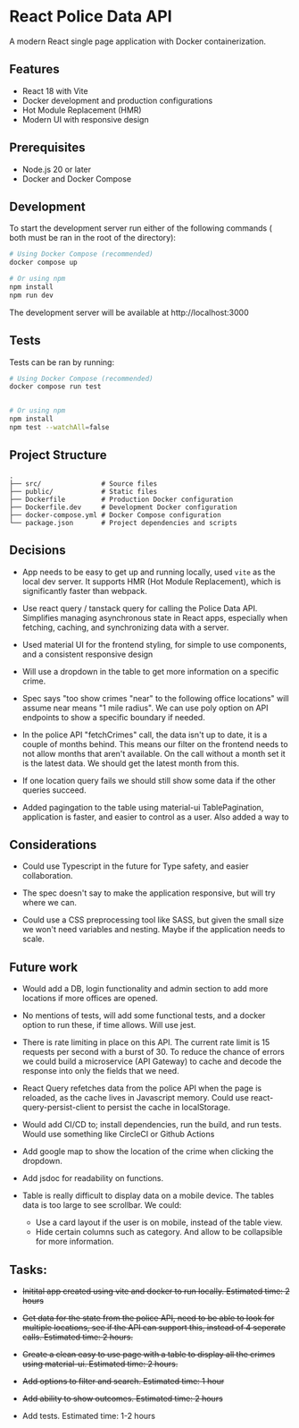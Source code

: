 # React Police Data API 

A modern React single page application with Docker containerization.

## Features

- React 18 with Vite
- Docker development and production configurations
- Hot Module Replacement (HMR)
- Modern UI with responsive design

## Prerequisites

- Node.js 20 or later
- Docker and Docker Compose

## Development

To start the development server run either of the following commands ( both must be ran in the root of the directory):

```bash
# Using Docker Compose (recommended) 
docker compose up

# Or using npm
npm install
npm run dev
```

The development server will be available at http://localhost:3000

## Tests
Tests can be ran by running:

```bash
# Using Docker Compose (recommended) 
docker compose run test


# Or using npm
npm install
npm test --watchAll=false
```

## Project Structure

```
.
├── src/               # Source files
├── public/            # Static files
├── Dockerfile         # Production Docker configuration
├── Dockerfile.dev     # Development Docker configuration
├── docker-compose.yml # Docker Compose configuration
└── package.json       # Project dependencies and scripts
```


## Decisions

* App needs to be easy to get up and running locally, used `vite` as the local dev server. It supports HMR (Hot Module Replacement), which is significantly faster than webpack.

* Use react query / tanstack query for calling the Police Data API. Simplifies managing asynchronous state in React apps, especially when fetching, caching, and synchronizing data with a server.

* Used material UI for the frontend styling, for simple to use components, and a consistent responsive design

* Will use a dropdown in the table to get more information on a specific crime. 

* Spec says "too show crimes "near" to the following office locations" will assume near means "1 mile radius". We can use poly option on API endpoints to show a specific boundary if needed.

* In the police API "fetchCrimes" call, the data isn't up to date, it is a couple of months behind. This means our filter on the frontend needs to not allow months that aren't available. On the call without a month set it is the latest data. We should get the latest month from this. 

* If one location query fails we should still show some data if the other queries succeed.

* Added pagingation to the table using material-ui TablePagination, application is faster, and easier to control as a user. Also added a way to 


## Considerations

* Could use Typescript in the future for Type safety, and easier collaboration.

* The spec doesn't say to make the application responsive, but will try where we can.  

* Could use a CSS preprocessing tool like SASS, but given the small size we won't need variables and nesting. Maybe if the application needs to scale.



## Future work

* Would add a DB, login functionality and admin section to add more locations if more offices are opened. 

* No mentions of tests, will add some functional tests, and a docker option to run these, if time allows. Will use jest.

* There is rate limiting in place on this API. The current rate limit is 15 requests per second with a burst of 30. To reduce the chance of errors we could build a microservice (API Gateway) to cache and decode the response into only the fields that we need. 

* React Query refetches data from the police API when the page is reloaded, as the cache lives in Javascript memory. Could use react-query-persist-client to persist the cache in localStorage. 

* Would add CI/CD to; install dependencies, run the build, and run tests. Would use something like CircleCI or Github Actions

* Add google map to show the location of the crime when clicking the dropdown. 

* Add jsdoc for readability on functions. 

* Table is really difficult to display data on a mobile device. The tables data is too large to see scrollbar. We could:
    * Use a card layout if the user is on mobile, instead of the table view.
    * Hide certain columns such as category. And allow to be collapsible for more information.


## Tasks:

 * ~~Initital app created using vite and docker to run locally. Estimated time: 2 hours~~

 * ~~Get data for the state from the police API, need to be able to look for multiple locations, see if the API can support this, instead of 4 seperate calls. Estimated time: 2 hours.~~

 * ~~Create a clean easy to use page with a table to display all the crimes using material-ui. Estimated time: 2 hours.~~

 * ~~Add options to filter and search. Estimated time: 1 hour~~

 * ~~Add ability to show outcomes. Estimated time: 2 hours~~

 * Add tests. Estimated time: 1-2 hours


